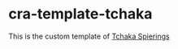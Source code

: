 # cra-template-tchaka

This is the custom template of [Tchaka Spierings](https:://github.com/tspierings)
